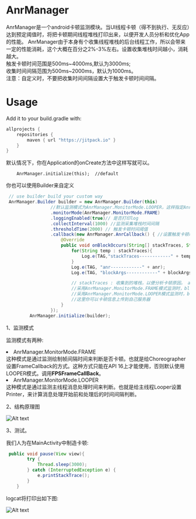 # AnrManager
AnrManager是一个android卡顿监测模块。当UI线程卡顿（得不到执行、无反应）达到预定阈值时，将把卡顿期间线程堆栈打印出来，以便开发人员分析和优化App的性能。 
AnrManager由于本身有个收集线程堆栈的后台线程工作，所以会带来一定的性能消耗，这个大概在百分之2%-3%左右。设置收集堆栈时间越小，消耗越大。  
触发卡顿时间范围是500ms\~4000ms,默认为3000ms;  
收集时间间隔范围为500ms\~2000ms，默认为1000ms。  
注意：自定义时，不要把收集时间间隔设置大于触发卡顿时间间隔。
# Usage
Add it to your build.gradle with:
```gradle
allprojects {
    repositories {
        maven { url "https://jitpack.io" }
    }
}
```

默认情况下，你在Application的onCreate方法中这样写就可以。

```
    AnrManager.initialize(this);  //default
```

你也可以使用Builder来自定义

```java
 // use builder build your custom way
 AnrManager.Builder builder = new AnrManager.Builder(this)
                 //默认监测模式为AnrManager.MonitorMode.LOOPER，这样指定AnrManager.MonitorMode.FRAME
                 .monitorMode(AnrManager.MonitorMode.FRAME)
                 .loggingEnabled(true)// 是否打印log
                 .collectInterval(1000) //监测采集堆栈时间间隔
                 .thresholdTime(2000) // 触发卡顿时间阈值
                 .callback(new AnrManager.AnrCallback() { //设置触发卡顿时回调
                     @Override
                     public void onBlockOccurs(String[] stackTraces, String anr, long... blockArgs) {
                         for(String temp : stackTraces){
                             Log.e(TAG,"stackTraces------------" + temp);
                         }
                         Log.e(TAG, "anr------------" + anr);
                         Log.e(TAG, "blockArgs------------" + blockArgs);

                         // stackTraces : 收集到的堆栈，以便分析卡顿原因。 anr : 如果应用发生ANR，这个就我ANR相关信息，没发生ANR，则为空。
                         //采用AnrManager.MonitorMode.FRAME模式监测时，blockArgs的size为1，blockArgs[0] 即是发生掉帧的数。
                         //采用AnrManager.MonitorMode.LOOPER模式监测时，blockArgs的size为2，blockArgs[0] 为UI线程卡顿时间值，blockArgs[1]为在此期间UI线程能执行到的时间。
                         //这里你可以卡顿信息上传到自己服务器
                     }
                 });
         AnrManager.initialize(builder);
```

1、监测模式

监测模式有两种:

<li>AnrManager.MonitorMode.FRAME</li>
这种模式是通过监测绘制帧间隔时间来判断是否卡顿。也就是给Choreographer设置FrameCallback的方式。这种方式只能在API 16上才能使用，否则默认使用LOOPER模式。调用<b>FPSFrameCallBack</b>。

<li>AnrManager.MonitorMode.LOOPER</li>
这种模式是通过监测主线程消息处理时间来判断。也就是给主线程Looper设置Printer，来计算消息处理开始前和处理后的时间间隔判断。

2、结构原理图

![Alt text](https://github.com/xuningjack/ANRManager/blob/master/images/anrmanager_design.png)

3、测试。

我们人为在MainActivity中制造卡顿:
```java
 public void pause(View view){
        try {
            Thread.sleep(3000);
        } catch (InterruptedException e) {
            e.printStackTrace();
        }
    }
```
logcat将打印出如下图:

![Alt text](https://github.com/xuningjack/ANRManager/blob/master/images/crashlog.png)





